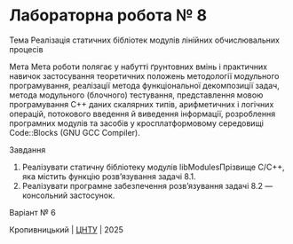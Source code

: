 ﻿# Лабораторна робота № 8

Тема  Реалізація статичних бібліотек модулів лінійних обчислювальних процесів

Мета  Мета роботи полягає у набутті ґрунтовних вмінь і практичних 
навичок застосування теоретичних положень методології модульного 
програмування, реалізації метода функціональної декомпозиції задач, 
метода модульного (блочного) тестування, представлення мовою 
програмування С++ даних скалярних типів, арифметичних і логічних 
операцій, потокового введення й виведення інформації, розроблення 
програмних модулів та засобів у кросплатформовому середовищі 
Code::Blocks (GNU GCC Compiler).

Завдання 
1. Реалізувати статичну бібліотеку модулів libModulesПрізвище C/C++, яка 
містить функцію розв’язування задачі 8.1. 
2. Реалізувати програмне забезпечення розв’язування задачі 8.2 —
консольний застосунок.
 
Варіант № 6


Кропивницький | <a href="http://www.kntu.kr.ua/">ЦНТУ</a> | 2025